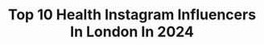 ---
title: Top 10 Health Instagram Influencers In London In 2024
description: >-
  Find top health Instagram influencers in London in 2024. Most popular hashtags: #love #health #fitness.
platform: Instagram
hits: 282
text_top: See the top-rated Instagram profiles on inBeat.
text_bottom: Our platform aggregates 282 Instagram influencers like this in London, United Kingdom for you to work with.
profiles:
  - username: "nadine_stoly"
    fullname: >-
      Nadine Stolycia
    bio: >-
      Proper Yorkshire lass 💕
    location: "United Kingdom"
    followers: 4174
    engagement: 1099
    commentsToLikes: 0.124044
    id: ckap4q5kw8dba0i78yb5s7c1j
    verified: false
    hashtags: "#happy, #fitspo, #snapshot, #bestoftheday"
  - username: "brixtonsoupkitchen"
    fullname: >-
      Snapchat: BrixSoupKitchen
    bio: >-
      Charity (1159976) that provides hot food, support & counselling for people in need. Support us via the link below. #BrixtonSoupKitchen
    location: "United Kingdom"
    followers: 29960
    engagement: 200
    commentsToLikes: 0.043553
    id: ck0vx0isvwiry0i19j6k6zt5q
    verified: false
    hashtags: "#donation, #coronavirus, #bskcovid19responseteam, #instagram"
  - username: "josh_physioathletic"
    fullname: >-
      Josh Bryant
    bio: >-
      🏋🏽‍♂️Physio & PT 📍Liverpool Street 💪🏼 @physioathletic_ldn Code: JOSH - 37% off @myproteinuk JOSH10 - 10% off @prepperfectuk 💍VH
    location: "United Kingdom"
    followers: 23527
    engagement: 335
    commentsToLikes: 0.034462
    id: ck15ubff5mcr90i193bwehlur
    verified: false
    hashtags: "#getfit, #photooftheday, #healthychoices, #londonpersonaltrainer"
  - username: "_moyap_"
    fullname: >-
      Moya P ✨
    bio: >-
      •BSc Psychology •MSc Psychology & Neuroscience of Mental Health @kings_college_london •Model @wilhelmina.london
    location: "United Kingdom"
    followers: 89041
    engagement: 439
    commentsToLikes: 0.008877
    id: ck0tu9yei69bm0i19p648vt3v
    verified: false
    hashtags: "#35mm"
  - username: "laura.phippsx"
    fullname: >-
      Laura | Petite Midsize Blogger
    bio: >-
      ✨23 | Mental Health | Fashion | Herts/London 💌lauranorman-phipps@hotmail.co.uk #️⃣ #timetotalktuesdays #mystylingfinds ♻️ Founder of @lulaify
    location: "United Kingdom"
    followers: 11077
    engagement: 324
    commentsToLikes: 0.170697
    id: ck9weyah3mel30j78va2ckaae
    verified: false
    hashtags: "#braunbeauty, #braunuk, #minihairremover, #ad"
  - username: "collettemichelle"
    fullname: >-
      Collette Michelle
    bio: >-
      London 🇮🇪 In God we Trust ❤️ ✝️
    location: "United Kingdom"
    followers: 17836
    engagement: 259
    commentsToLikes: 0.094885
    id: ck5c5eyij3ch00i1121jqyjvq
    verified: false
    hashtags: "#trainingday, #legday, #trainhard, #boxing"
  - username: "jesusagudotm"
    fullname: >-
      Jesus Agudo
    bio: >-
      Creative Lifestyle | Wellness Podcaster. Foodie Blogger & Health Enthusiast. God bless this hot mess 🔥🕺
    location: "United Kingdom"
    followers: 27759
    engagement: 750
    commentsToLikes: 0.058692
    id: ck5zkl55cjogb0i1473rda26i
    verified: false
    hashtags: "#personalizedwellness, #londoneats, #spotonlondon, #healthylifestyle"
  - username: "will_satch"
    fullname: >-
      William Satch MBE
    bio: >-
      🥇Olympic Champion Rio2016 🥉Medallist London2012 🏅🏅🏅Triple World Champion 🚣🏼@waterrower ✌️@nirvana.spa.official ⌚️@chriswardlondon 🕶@we_are_sungod
    location: "United Kingdom"
    followers: 13899
    engagement: 526
    commentsToLikes: 0.024096
    id: ck5hjgqp5glmx0i11m42wpibx
    verified: true
    hashtags: "#nature, #mountains, #canottaggio, #landscape"
  - username: "alexiamilller"
    fullname: >-
      alexia miller
    bio: >-
      london lifestyle, fashion, health & wellness email for all inquiries - millersmanagements@gmail.com
    location: "United Kingdom"
    followers: 49620
    engagement: 173
    commentsToLikes: 0.008488
    id: ckxu3hd7kcvzn0j23bf12pqzm
    verified: false
    hashtags: ""
  - username: "maddie_bruce"
    fullname: >-
      maddie
    bio: >-
      🤍 london 🌟 mental health & wellness you’re in the right place if you like honest captions contact: maddiebruce@outlook.com
    location: "United Kingdom"
    followers: 81657
    engagement: 58
    commentsToLikes: 0.052539
    id: ck0u05a7esmzl0i19921zhfge
    verified: true
    hashtags: "#mentalhealthtips, #bpdrecovery, #mentalillnessrecovery, #mentalhealthjourney"
---
